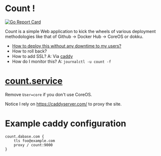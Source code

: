 # Count !

[![Go Report Card](https://goreportcard.com/badge/github.com/kaihendry/count)](https://goreportcard.com/report/github.com/kaihendry/count)

Count is a simple Web application to kick the wheels of various deployment
methodologies like that of Github -> Docker Hub -> CoreOS or dokku.

* [How to deploy this without any downtime to my users?](https://youtu.be/04np_kwmv_g)
* How to roll back?
* How to add SSL? A: Via [caddy](https://caddyserver.com/)
* How do I monitor this? A: `journalctl -u count -f`

# [count.service](count.service)

Remove `User=core` if you don't use CoreOS.

Notice I rely on <https://caddyserver.com/> to proxy the site.

# Example caddy configuration

	count.dabase.com {
		tls foo@example.com
		proxy / count:9000
	}

